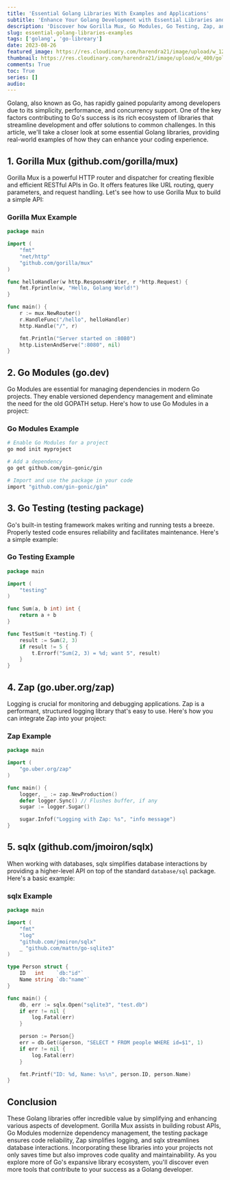 ```yaml
---
title: 'Essential Golang Libraries With Examples and Applications'
subtitle: 'Enhance Your Golang Development with Essential Libraries and Examples'
description: 'Discover how Gorilla Mux, Go Modules, Go Testing, Zap, and sqlx can streamline your development process, from building APIs and managing dependencies to testing, logging, and database interactions.'
slug: essential-golang-libraries-examples
tags: ['golang', 'go-libreary']
date: 2023-08-26
featured_image: https://res.cloudinary.com/harendra21/image/upload/w_1200/golangwithexample/Essential_Golang_Libraries_With_Examples_and_Applications_wuybtj.png
thumbnail: https://res.cloudinary.com/harendra21/image/upload/w_400/golangwithexample/Essential_Golang_Libraries_With_Examples_and_Applications_wuybtj.png
comments: True
toc: True
series: []
audio: 
---
```

Golang, also known as Go, has rapidly gained popularity among developers due to its simplicity, performance, and concurrency support. One of the key factors contributing to Go's success is its rich ecosystem of libraries that streamline development and offer solutions to common challenges. In this article, we'll take a closer look at some essential Golang libraries, providing real-world examples of how they can enhance your coding experience.

## 1. Gorilla Mux (github.com/gorilla/mux)

Gorilla Mux is a powerful HTTP router and dispatcher for creating flexible and efficient RESTful APIs in Go. It offers features like URL routing, query parameters, and request handling. Let's see how to use Gorilla Mux to build a simple API:

### Gorilla Mux Example

```go
package main

import (
	"fmt"
	"net/http"
	"github.com/gorilla/mux"
)

func helloHandler(w http.ResponseWriter, r *http.Request) {
	fmt.Fprintln(w, "Hello, Golang World!")
}

func main() {
	r := mux.NewRouter()
	r.HandleFunc("/hello", helloHandler)
	http.Handle("/", r)

	fmt.Println("Server started on :8080")
	http.ListenAndServe(":8080", nil)
}
```

## 2. Go Modules (go.dev)

Go Modules are essential for managing dependencies in modern Go projects. They enable versioned dependency management and eliminate the need for the old GOPATH setup. Here's how to use Go Modules in a project:

### Go Modules Example

```sh
# Enable Go Modules for a project
go mod init myproject

# Add a dependency
go get github.com/gin-gonic/gin

# Import and use the package in your code
import "github.com/gin-gonic/gin"
```

## 3. Go Testing (testing package)

Go's built-in testing framework makes writing and running tests a breeze. Properly tested code ensures reliability and facilitates maintenance. Here's a simple example:

### Go Testing Example
```go
package main

import (
	"testing"
)

func Sum(a, b int) int {
	return a + b
}

func TestSum(t *testing.T) {
	result := Sum(2, 3)
	if result != 5 {
		t.Errorf("Sum(2, 3) = %d; want 5", result)
	}
}
```

## 4. Zap (go.uber.org/zap)

Logging is crucial for monitoring and debugging applications. Zap is a performant, structured logging library that's easy to use. Here's how you can integrate Zap into your project:

### Zap Example
```go
package main

import (
	"go.uber.org/zap"
)

func main() {
	logger, _ := zap.NewProduction()
	defer logger.Sync() // Flushes buffer, if any
	sugar := logger.Sugar()

	sugar.Infof("Logging with Zap: %s", "info message")
}
```

## 5. sqlx (github.com/jmoiron/sqlx)

When working with databases, sqlx simplifies database interactions by providing a higher-level API on top of the standard `database/sql` package. Here's a basic example:

### sqlx Example

```go
package main

import (
	"fmt"
	"log"
	"github.com/jmoiron/sqlx"
	_ "github.com/mattn/go-sqlite3"
)

type Person struct {
	ID   int    `db:"id"`
	Name string `db:"name"`
}

func main() {
	db, err := sqlx.Open("sqlite3", "test.db")
	if err != nil {
		log.Fatal(err)
	}

	person := Person{}
	err = db.Get(&person, "SELECT * FROM people WHERE id=$1", 1)
	if err != nil {
		log.Fatal(err)
	}

	fmt.Printf("ID: %d, Name: %s\n", person.ID, person.Name)
}
```

## Conclusion

These Golang libraries offer incredible value by simplifying and enhancing various aspects of development. Gorilla Mux assists in building robust APIs, Go Modules modernize dependency management, the testing package ensures code reliability, Zap simplifies logging, and sqlx streamlines database interactions. Incorporating these libraries into your projects not only saves time but also improves code quality and maintainability. As you explore more of Go's expansive library ecosystem, you'll discover even more tools that contribute to your success as a Golang developer.